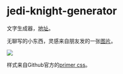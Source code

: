 # jedi-knight-generator
文字生成器，[地址](http://noto1998.gitee.io/jedi-knight-generator/)。

无聊写的小东西，灵感来自朋友发的一张[图片](https://noto1998.gitee.io/jedi-knight-generator/images/inspired.png)。

![](https://noto1998.gitee.io/jedi-knight-generator/images/screen-2020-12-10-165142.png)

样式来自Github官方的[primer css](https://github.com/primer/css)。